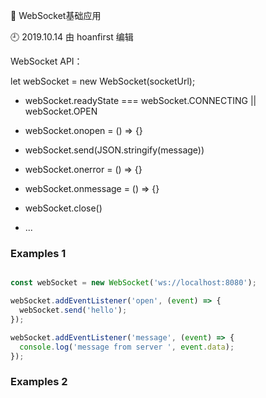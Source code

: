 🐾 WebSocket基础应用

🕘 2019.10.14 由 hoanfirst 编辑

WebSocket API：

let webSocket = new WebSocket(socketUrl);

- webSocket.readyState === webSocket.CONNECTING || webSocket.OPEN

- webSocket.onopen = () => {}

- webSocket.send(JSON.stringify(message))

- webSocket.onerror = () => {}

- webSocket.onmessage = () => {}

- webSocket.close()

- ...

### Examples 1

```javascript

const webSocket = new WebSocket('ws://localhost:8080');

webSocket.addEventListener('open', (event) => {
  webSocket.send('hello');
});

webSocket.addEventListener('message', (event) => {
  console.log('message from server ', event.data);
});

```

### Examples 2

```javascript

```
